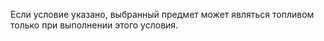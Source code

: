 Если условие указано, выбранный предмет может являться топливом только при выполнении этого условия.